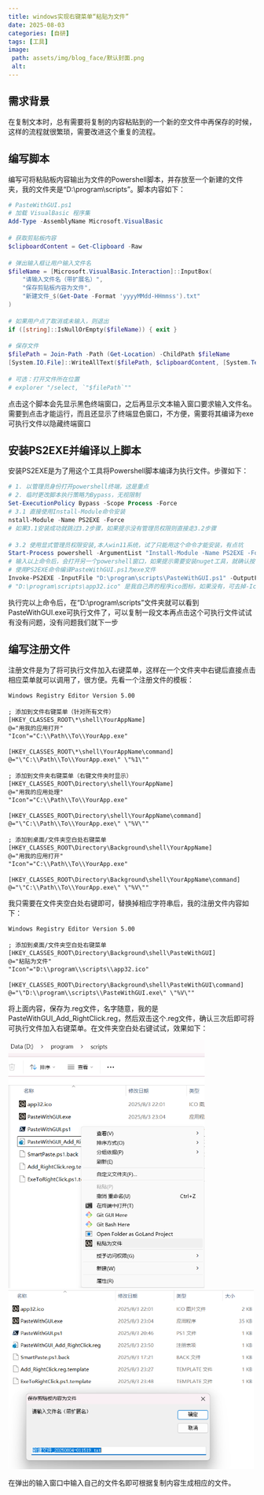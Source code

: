```yaml
---
title: windows实现右键菜单“粘贴为文件”
date: 2025-08-03
categories: [自研]
tags: [工具]
image:
 path: assets/img/blog_face/默认封面.png
 alt:
---
```

## 需求背景
在复制文本时，总有需要将复制的内容粘贴到的一个新的空文件中再保存的时候，这样的流程就很繁琐，需要改进这个重复的流程。

## 编写脚本

编写可将粘贴板内容输出为文件的Powershell脚本，并存放至一个新建的文件夹，我的文件夹是“D:\program\scripts”。脚本内容如下：
```powershell
# PasteWithGUI.ps1
# 加载 VisualBasic 程序集
Add-Type -AssemblyName Microsoft.VisualBasic

# 获取剪贴板内容
$clipboardContent = Get-Clipboard -Raw

# 弹出输入框让用户输入文件名
$fileName = [Microsoft.VisualBasic.Interaction]::InputBox(
    "请输入文件名（带扩展名）", 
    "保存剪贴板内容为文件", 
    "新建文件_$(Get-Date -Format 'yyyyMMdd-HHmmss').txt"
)

# 如果用户点了取消或未输入，则退出
if ([string]::IsNullOrEmpty($fileName)) { exit }

# 保存文件
$filePath = Join-Path -Path (Get-Location) -ChildPath $fileName
[System.IO.File]::WriteAllText($filePath, $clipboardContent, [System.Text.Encoding]::UTF8)

# 可选：打开文件所在位置
# explorer "/select, `"$filePath`""
```
点击这个脚本会先显示黑色终端窗口，之后再显示文本输入窗口要求输入文件名。
需要到点击才能运行，而且还显示了终端显色窗口，不方便，需要将其编译为exe可执行文件以隐藏终端窗口

## 安装PS2EXE并编译以上脚本
安装PS2EXE是为了用这个工具将Powershell脚本编译为执行文件。步骤如下：

```powershell
# 1. 以管理员身份打开powershell终端，这是重点
# 2. 临时更改脚本执行策略为Bypass，无视限制
Set-ExecutionPolicy Bypass -Scope Process -Force
# 3.1 直接使用Install-Module命令安装
nstall-Module -Name PS2EXE -Force
# 如果3.1安装成功就跳过3.2步骤，如果提示没有管理员权限则直接走3.2步骤

# 3.2 使用显式管理员权限安装,本人win11系统，试了只能用这个命令才能安装，有点坑
Start-Process powershell -ArgumentList "Install-Module -Name PS2EXE -Force" -Verb RunAs 
# 输入以上命令后，会打开另一个powershell窗口，如果提示需要安装nuget工具，就确认按Y
# 使用PS2EXE命令编译PasteWithGUI.ps1为exe文件
Invoke-PS2EXE -InputFile "D:\program\scripts\PasteWithGUI.ps1" -OutputFile "D:\program\scripts\PasteWithGUI.exe" -IconFile "D:\program\scripts\app32.ico" -NoConsole
# "D:\program\scripts\app32.ico" 是我自己弄的程序ico图标，如果没有，可去掉-IconFile参数，也不影响编译
```
执行完以上命令后，在“D:\program\scripts”文件夹就可以看到PasteWithGUI.exe可执行文件了，可以复制一段文本再点击这个可执行文件试试有没有问题，没有问题我们就下一步

## 编写注册文件
注册文件是为了将可执行文件加入右键菜单，这样在一个文件夹中右键后直接点击相应菜单就可以调用了，很方便。先看一个注册文件的模板：
```
Windows Registry Editor Version 5.00

; 添加到文件右键菜单（针对所有文件）
[HKEY_CLASSES_ROOT\*\shell\YourAppName]
@="用我的应用打开"
"Icon"="C:\\Path\\To\\YourApp.exe"

[HKEY_CLASSES_ROOT\*\shell\YourAppName\command]
@="\"C:\\Path\\To\\YourApp.exe\" \"%1\""

; 添加到文件夹右键菜单（右键文件夹时显示）
[HKEY_CLASSES_ROOT\Directory\shell\YourAppName]
@="用我的应用处理"
"Icon"="C:\\Path\\To\\YourApp.exe"

[HKEY_CLASSES_ROOT\Directory\shell\YourAppName\command]
@="\"C:\\Path\\To\\YourApp.exe\" \"%V\""

; 添加到桌面/文件夹空白处右键菜单
[HKEY_CLASSES_ROOT\Directory\Background\shell\YourAppName]
@="用我的应用打开"
"Icon"="C:\\Path\\To\\YourApp.exe"

[HKEY_CLASSES_ROOT\Directory\Background\shell\YourAppName\command]
@="\"C:\\Path\\To\\YourApp.exe\" \"%V\""
```

我只需要在文件夹空白处右键即可，替换掉相应字符串后，我的注册文件内容如下：

```
Windows Registry Editor Version 5.00

; 添加到桌面/文件夹空白处右键菜单
[HKEY_CLASSES_ROOT\Directory\Background\shell\PasteWithGUI]
@="粘贴为文件"
"Icon"="D:\\program\\scripts\\app32.ico"

[HKEY_CLASSES_ROOT\Directory\Background\shell\PasteWithGUI\command]
@="\"D:\\program\\scripts\\PasteWithGUI.exe\" \"%V\""
```
将上面内容，保存为.reg文件，名字随意，我的是PasteWithGUI_Add_RightClick.reg，然后双击这个.reg文件，确认三次后即可将可执行文件加入右键菜单。在文件夹空白处右键试试，效果如下：

<img alt="右键菜单" src="assets/img/others/win右键菜单.png" width="400px">

<img alt="粘贴为文件" src="assets/img/others/粘贴为文件.png" width="500px">

在弹出的输入窗口中输入自己的文件名即可根据复制内容生成相应的文件。

